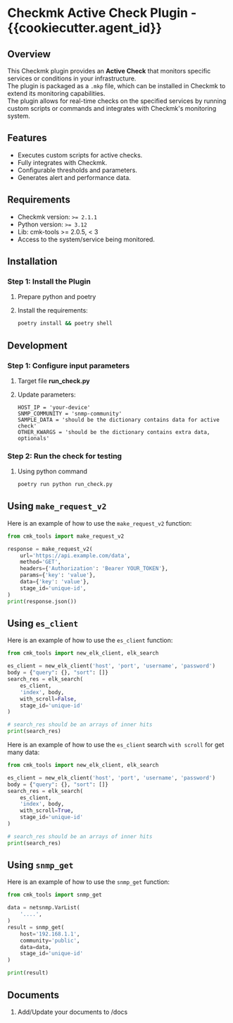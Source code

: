 # Checkmk Active Check Plugin - {{cookiecutter.agent_id}}

## Overview

This Checkmk plugin provides an **Active Check** that monitors specific services or conditions in your infrastructure.  
The plugin is packaged as a `.mkp` file, which can be installed in Checkmk to extend its monitoring capabilities.  
The plugin allows for real-time checks on the specified services by running custom scripts or commands and integrates with Checkmk's monitoring system.

## Features

- Executes custom scripts for active checks.
- Fully integrates with Checkmk.
- Configurable thresholds and parameters.
- Generates alert and performance data.

## Requirements

- Checkmk version: `>= 2.1.1`
- Python version: `>= 3.12`
- Lib: cmk-tools >= 2.0.5, < 3
- Access to the system/service being monitored.

## Installation

### Step 1: Install the Plugin

1. Prepare python and poetry 
2. Install the requirements:

    ```bash
    poetry install && poetry shell 
    ```


## Development

### Step 1: Configure input parameters

1. Target file **run_check.py**
2. Update parameters:

    ```text
    HOST_IP = 'your-device'
    SNMP_COMMUNITY = 'snmp-community'
    SAMPLE_DATA = 'should be the dictionary contains data for active check'
    OTHER_KWARGS = 'should be the dictionary contains extra data, optionals'
    ```


### Step 2: Run the check for testing

1. Using python command
    ```bash
    poetry run python run_check.py
    ```



## Using `make_request_v2`

Here is an example of how to use the `make_request_v2` function:

```python
from cmk_tools import make_request_v2

response = make_request_v2(
    url='https://api.example.com/data',
    method='GET',
    headers={'Authorization': 'Bearer YOUR_TOKEN'},
    params={'key': 'value'},
    data={'key': 'value'},
    stage_id='unique-id',
)
print(response.json())
```

## Using `es_client`

Here is an example of how to use the `es_client` function:

```python
from cmk_tools import new_elk_client, elk_search

es_client = new_elk_client('host', 'port', 'username', 'password')
body = {"query": {}, "sort": []}
search_res = elk_search(
    es_client, 
    'index', body, 
    with_scroll=False, 
    stage_id='unique-id'
)

# search_res should be an arrays of inner hits
print(search_res)
```

Here is an example of how to use the `es_client` search `with scroll` for get many data:

```python
from cmk_tools import new_elk_client, elk_search

es_client = new_elk_client('host', 'port', 'username', 'password')
body = {"query": {}, "sort": []}
search_res = elk_search(
    es_client, 
    'index', body, 
    with_scroll=True, 
    stage_id='unique-id'
)

# search_res should be an arrays of inner hits
print(search_res)
```


## Using `snmp_get`

Here is an example of how to use the `snmp_get` function:

```python
from cmk_tools import snmp_get

data = netsnmp.VarList(
    '....',
)
result = snmp_get(
    host='192.168.1.1',
    community='public',
    data=data,
    stage_id='unique-id'
)

print(result)
```

## Documents
1. Add/Update your documents to /docs